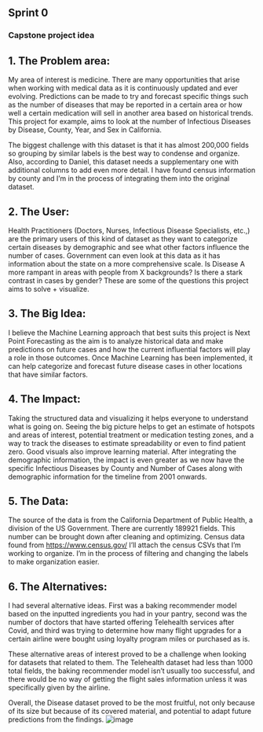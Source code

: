  ## Sprint 0
### Capstone project idea

## 1.	The Problem area: 

   My area of interest is medicine. There are many opportunities that arise when working with medical data as it is continuously updated and ever evolving. Predictions can be made to try and forecast specific things such as the number of diseases that may be reported in a certain area or how well a certain medication will sell in another area based on historical trends. This project for example, aims to look at the number of Infectious Diseases by Disease, County, Year, and Sex in California. 

The biggest challenge with this dataset is that it has almost 200,000 fields so grouping by similar labels is the best way to condense and organize. Also, according to Daniel, this dataset needs a supplementary one with additional columns to add even more detail. I have found census information by county and I’m in the process of integrating them into the original dataset. 

## 2.	The User: 

Health Practitioners (Doctors, Nurses, Infectious Disease Specialists, etc.,) are the primary users of this kind of dataset as they want to categorize certain diseases by demographic and see what other factors influence the number of cases. Government can even look at this data as it has information about the state on a more comprehensive scale. 
Is Disease A more rampant in areas with people from X backgrounds? Is there a stark contrast in cases by gender? These are some of the questions this project aims to solve + visualize. 


## 3.	The Big Idea: 

I believe the Machine Learning approach that best suits this project is Next Point Forecasting as the aim is to analyze historical data and make predictions on future cases and how the current influential factors will play a role in those outcomes. Once Machine Learning has been implemented, it can help categorize and forecast future disease cases in other locations that have similar factors.  

## 4.	The Impact: 

Taking the structured data and visualizing it helps everyone to understand what is going on. Seeing the big picture helps to get an estimate of hotspots and areas of interest, potential treatment or medication testing zones, and a way to track the diseases to estimate spreadability or even to find patient zero. Good visuals also improve learning material. After integrating the demographic information, the impact is even greater as we now have the specific Infectious Diseases by County and Number of Cases along with demographic information for the timeline from 2001 onwards. 


## 5.	The Data:
The source of the data is from the California Department of Public Health, a division of the US Government.
There are currently 189921 fields. This number can be brought down after cleaning and optimizing. Census data found from https://www.census.gov/ 
I’ll attach the census CSVs that I’m working to organize. I’m in the process of filtering and changing the labels to make organization easier.  

## 6.	The Alternatives: 
I had several alternative ideas. First was a baking recommender model based on the inputted ingredients you had in your pantry, second was the number of doctors that have started offering Telehealth services after Covid, and third was trying to determine how many flight upgrades for a certain airline were bought using loyalty program miles or purchased as is. 

These alternative areas of interest proved to be a challenge when looking for datasets that related to them. The Telehealth dataset had less than 1000 total fields, the baking recommender model isn’t usually too successful, and there would be no way of getting the flight sales information unless it was specifically given by the airline. 

Overall, the Disease dataset proved to be the most fruitful, not only because of its size but because of its covered material, and potential to adapt future predictions from the findings. 
![image](https://github.com/Farhan-Alavi/Capstone_Template/assets/158217890/7f4fd276-f11b-4654-a4db-92e09a51b363)
